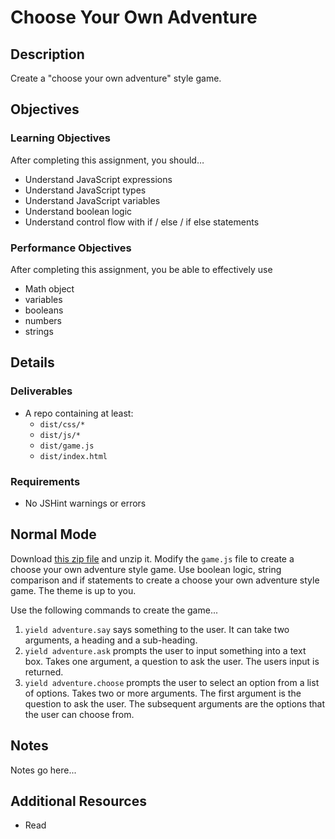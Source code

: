 # Choose Your Own Adventure

## Description
Create a &quot;choose your own adventure&quot; style game. 


## Objectives

### Learning Objectives

After completing this assignment, you should…

* Understand JavaScript expressions
* Understand JavaScript types
* Understand JavaScript variables
* Understand boolean logic
* Understand control flow with if / else / if else statements


### Performance Objectives

After completing this assignment, you be able to effectively use

* Math object
* variables
* booleans
* numbers
* strings



## Details

### Deliverables

* A repo containing at least:
  * `dist/css/*`
  * `dist/js/*`
  * `dist/game.js`
  * `dist/index.html`

### Requirements

* No JSHint warnings or errors


## Normal Mode
Download [this zip file](/raw/choose-your-adventure/choose-your-adventure/dist.zip) and unzip it. Modify the `game.js` file to create a choose your own adventure style game. Use boolean logic, string comparison and if statements to create a choose your own adventure style game. The theme is up to you.

Use the following commands to create the game...

1. `yield adventure.say` says something to the user. It can take two arguments, a heading and a sub-heading.
2. `yield adventure.ask` prompts the user to input something into a text box. Takes one argument, a question to ask the user. The users input is returned.
3. `yield adventure.choose` prompts the user to select an option from a list of options. Takes two or more arguments. The first argument is the question to ask the user. The subsequent arguments are the options that the user can choose from.


## Notes

Notes go here...

## Additional Resources

* Read []()
